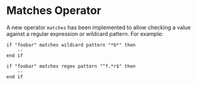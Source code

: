 # Matches Operator

A new operator `matches` has been implemented to allow checking a value against
a regular expression or wildcard pattern. For example:

    if "foobar" matches wildcard pattern "*b*" then
        --
    end if

    if "foobar" matches regex pattern "^f.*r$" then
        --
    end if

